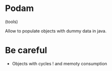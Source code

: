 # Podam

(tools)

Allow to populate objects with dummy data in java.

# Be careful
- Objects with cycles ! and memoty consumption
